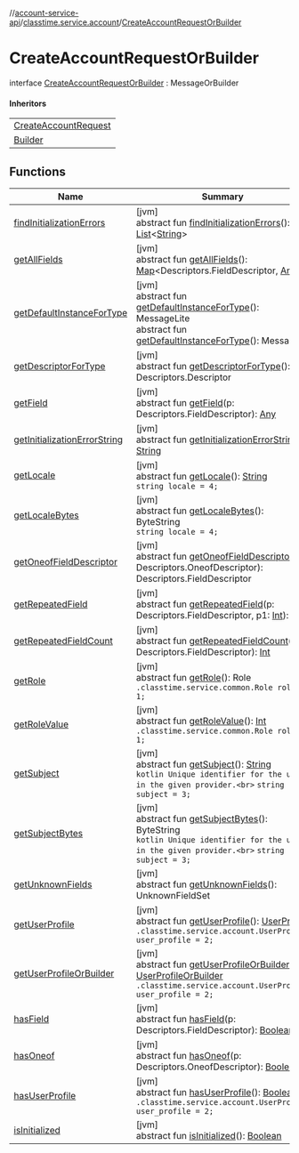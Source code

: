 //[account-service-api](../../../index.md)/[classtime.service.account](../index.md)/[CreateAccountRequestOrBuilder](index.md)

# CreateAccountRequestOrBuilder

interface [CreateAccountRequestOrBuilder](index.md) : MessageOrBuilder

#### Inheritors

| |
|---|
| [CreateAccountRequest](../-create-account-request/index.md) |
| [Builder](../-create-account-request/-builder/index.md) |

## Functions

| Name | Summary |
|---|---|
| [findInitializationErrors](../../classtime.service.account.event/-signup-event-or-builder/index.md#1227463831%2FFunctions%2F1931141392) | [jvm]<br>abstract fun [findInitializationErrors](../../classtime.service.account.event/-signup-event-or-builder/index.md#1227463831%2FFunctions%2F1931141392)(): [List](https://docs.oracle.com/javase/8/docs/api/java/util/List.html)&lt;[String](https://docs.oracle.com/javase/8/docs/api/java/lang/String.html)&gt; |
| [getAllFields](../../classtime.service.account.event/-signup-event-or-builder/index.md#-1735213033%2FFunctions%2F1931141392) | [jvm]<br>abstract fun [getAllFields](../../classtime.service.account.event/-signup-event-or-builder/index.md#-1735213033%2FFunctions%2F1931141392)(): [Map](https://docs.oracle.com/javase/8/docs/api/java/util/Map.html)&lt;Descriptors.FieldDescriptor, [Any](https://kotlinlang.org/api/latest/jvm/stdlib/kotlin/-any/index.html)&gt; |
| [getDefaultInstanceForType](../../classtime.service.account.event/-password-reset-event/-builder/index.md#-889905270%2FFunctions%2F1931141392) | [jvm]<br>abstract fun [getDefaultInstanceForType](../../classtime.service.account.event/-password-reset-event/-builder/index.md#-889905270%2FFunctions%2F1931141392)(): MessageLite<br>abstract fun [getDefaultInstanceForType](../../classtime.service.account.event/-signup-event-or-builder/index.md#1172508988%2FFunctions%2F1931141392)(): Message |
| [getDescriptorForType](../../classtime.service.account.event/-signup-event-or-builder/index.md#-2023656483%2FFunctions%2F1931141392) | [jvm]<br>abstract fun [getDescriptorForType](../../classtime.service.account.event/-signup-event-or-builder/index.md#-2023656483%2FFunctions%2F1931141392)(): Descriptors.Descriptor |
| [getField](../../classtime.service.account.event/-signup-event-or-builder/index.md#-728711289%2FFunctions%2F1931141392) | [jvm]<br>abstract fun [getField](../../classtime.service.account.event/-signup-event-or-builder/index.md#-728711289%2FFunctions%2F1931141392)(p: Descriptors.FieldDescriptor): [Any](https://kotlinlang.org/api/latest/jvm/stdlib/kotlin/-any/index.html) |
| [getInitializationErrorString](../../classtime.service.account.event/-signup-event-or-builder/index.md#-106143432%2FFunctions%2F1931141392) | [jvm]<br>abstract fun [getInitializationErrorString](../../classtime.service.account.event/-signup-event-or-builder/index.md#-106143432%2FFunctions%2F1931141392)(): [String](https://docs.oracle.com/javase/8/docs/api/java/lang/String.html) |
| [getLocale](get-locale.md) | [jvm]<br>abstract fun [getLocale](get-locale.md)(): [String](https://docs.oracle.com/javase/8/docs/api/java/lang/String.html)<br>`string locale = 4;` |
| [getLocaleBytes](get-locale-bytes.md) | [jvm]<br>abstract fun [getLocaleBytes](get-locale-bytes.md)(): ByteString<br>`string locale = 4;` |
| [getOneofFieldDescriptor](../../classtime.service.account.event/-signup-event-or-builder/index.md#1767160798%2FFunctions%2F1931141392) | [jvm]<br>abstract fun [getOneofFieldDescriptor](../../classtime.service.account.event/-signup-event-or-builder/index.md#1767160798%2FFunctions%2F1931141392)(p: Descriptors.OneofDescriptor): Descriptors.FieldDescriptor |
| [getRepeatedField](../../classtime.service.account.event/-signup-event-or-builder/index.md#1425494465%2FFunctions%2F1931141392) | [jvm]<br>abstract fun [getRepeatedField](../../classtime.service.account.event/-signup-event-or-builder/index.md#1425494465%2FFunctions%2F1931141392)(p: Descriptors.FieldDescriptor, p1: [Int](https://kotlinlang.org/api/latest/jvm/stdlib/kotlin/-int/index.html)): [Any](https://kotlinlang.org/api/latest/jvm/stdlib/kotlin/-any/index.html) |
| [getRepeatedFieldCount](../../classtime.service.account.event/-signup-event-or-builder/index.md#-950528252%2FFunctions%2F1931141392) | [jvm]<br>abstract fun [getRepeatedFieldCount](../../classtime.service.account.event/-signup-event-or-builder/index.md#-950528252%2FFunctions%2F1931141392)(p: Descriptors.FieldDescriptor): [Int](https://kotlinlang.org/api/latest/jvm/stdlib/kotlin/-int/index.html) |
| [getRole](get-role.md) | [jvm]<br>abstract fun [getRole](get-role.md)(): Role<br>`.classtime.service.common.Role role = 1;` |
| [getRoleValue](get-role-value.md) | [jvm]<br>abstract fun [getRoleValue](get-role-value.md)(): [Int](https://kotlinlang.org/api/latest/jvm/stdlib/kotlin/-int/index.html)<br>`.classtime.service.common.Role role = 1;` |
| [getSubject](get-subject.md) | [jvm]<br>abstract fun [getSubject](get-subject.md)(): [String](https://docs.oracle.com/javase/8/docs/api/java/lang/String.html)<br>```kotlin Unique identifier for the user in the given provider.<br>``` `string subject = 3;` |
| [getSubjectBytes](get-subject-bytes.md) | [jvm]<br>abstract fun [getSubjectBytes](get-subject-bytes.md)(): ByteString<br>```kotlin Unique identifier for the user in the given provider.<br>``` `string subject = 3;` |
| [getUnknownFields](../../classtime.service.account.event/-signup-event-or-builder/index.md#-1388384690%2FFunctions%2F1931141392) | [jvm]<br>abstract fun [getUnknownFields](../../classtime.service.account.event/-signup-event-or-builder/index.md#-1388384690%2FFunctions%2F1931141392)(): UnknownFieldSet |
| [getUserProfile](get-user-profile.md) | [jvm]<br>abstract fun [getUserProfile](get-user-profile.md)(): [UserProfile](../-user-profile/index.md)<br>`.classtime.service.account.UserProfile user_profile = 2;` |
| [getUserProfileOrBuilder](get-user-profile-or-builder.md) | [jvm]<br>abstract fun [getUserProfileOrBuilder](get-user-profile-or-builder.md)(): [UserProfileOrBuilder](../-user-profile-or-builder/index.md)<br>`.classtime.service.account.UserProfile user_profile = 2;` |
| [hasField](../../classtime.service.account.event/-signup-event-or-builder/index.md#2095008451%2FFunctions%2F1931141392) | [jvm]<br>abstract fun [hasField](../../classtime.service.account.event/-signup-event-or-builder/index.md#2095008451%2FFunctions%2F1931141392)(p: Descriptors.FieldDescriptor): [Boolean](https://kotlinlang.org/api/latest/jvm/stdlib/kotlin/-boolean/index.html) |
| [hasOneof](../../classtime.service.account.event/-signup-event-or-builder/index.md#687391779%2FFunctions%2F1931141392) | [jvm]<br>abstract fun [hasOneof](../../classtime.service.account.event/-signup-event-or-builder/index.md#687391779%2FFunctions%2F1931141392)(p: Descriptors.OneofDescriptor): [Boolean](https://kotlinlang.org/api/latest/jvm/stdlib/kotlin/-boolean/index.html) |
| [hasUserProfile](has-user-profile.md) | [jvm]<br>abstract fun [hasUserProfile](has-user-profile.md)(): [Boolean](https://kotlinlang.org/api/latest/jvm/stdlib/kotlin/-boolean/index.html)<br>`.classtime.service.account.UserProfile user_profile = 2;` |
| [isInitialized](../../classtime.service.account.event/-signup-event-or-builder/index.md#-786502173%2FFunctions%2F1931141392) | [jvm]<br>abstract fun [isInitialized](../../classtime.service.account.event/-signup-event-or-builder/index.md#-786502173%2FFunctions%2F1931141392)(): [Boolean](https://kotlinlang.org/api/latest/jvm/stdlib/kotlin/-boolean/index.html) |

